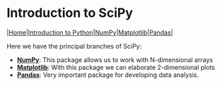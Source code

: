 # Introduction to SciPy

|[Home](/index.md)|[Introduction to Python](/Python.md)|[NumPy](/NumPy.md)|[Matplotlib](/Matplotlib.md)|[Pandas](/Pandas.md)|

Here we have the principal branches of SciPy: 
* **[NumPy](/NumPy.md)**: This package allows us to work with N-dimensional arrays
* **[Matplotlib](/Matplotlib.md)**: With this package we can elaborate 2-dimensional plots
* **[Pandas](/Pandas.md)**: Very important package for developing data analysis.
